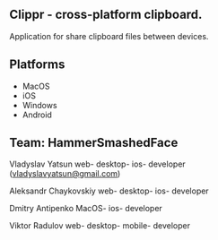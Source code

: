 ## Clippr - сross-platform clipboard.
Application for share clipboard files between devices.

## Platforms 
  * MacOS 
  * iOS 
  * Windows
  * Android

## Team: HammerSmashedFace
Vladyslav Yatsun web- desktop- ios- developer (vladyslavyatsun@gmail.com)

Aleksandr Chaykovskiy web- desktop- ios- developer

Dmitry Antipenko MacOS- ios- developer

Viktor Radulov web- desktop- mobile- developer
